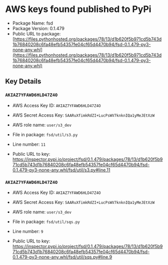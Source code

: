 # AWS keys found published to PyPi

* Package Name: fsd
* Package Version: 0.1.479
* Public URL to package: [https://files.pythonhosted.org/packages/78/13/d1b620f5b971cd5b743d1b76840208c6fa48efb54357fe04cf65d4470b94/fsd-0.1.479-py3-none-any.whl](https://files.pythonhosted.org/packages/78/13/d1b620f5b971cd5b743d1b76840208c6fa48efb54357fe04cf65d4470b94/fsd-0.1.479-py3-none-any.whl)

## Key Details

### `AKIAZ7YFAWD6HLD47Z4O`

* AWS Access Key ID: `AKIAZ7YFAWD6HLD47Z4O`
* AWS Secret Access Key: `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` 
* AWS role name: `user/s3_dev`
* File in package: `fsd/util/s3.py`
* Line number: `11`

* Public URL to key: https://inspector.pypi.io/project/fsd/0.1.479/packages/78/13/d1b620f5b971cd5b743d1b76840208c6fa48efb54357fe04cf65d4470b94/fsd-0.1.479-py3-none-any.whl/fsd/util/s3.py#line.11



### `AKIAZ7YFAWD6HLD47Z4O`

* AWS Access Key ID: `AKIAZ7YFAWD6HLD47Z4O`
* AWS Secret Access Key: `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` 
* AWS role name: `user/s3_dev`
* File in package: `fsd/util/sqs.py`
* Line number: `9`

* Public URL to key: https://inspector.pypi.io/project/fsd/0.1.479/packages/78/13/d1b620f5b971cd5b743d1b76840208c6fa48efb54357fe04cf65d4470b94/fsd-0.1.479-py3-none-any.whl/fsd/util/sqs.py#line.9


